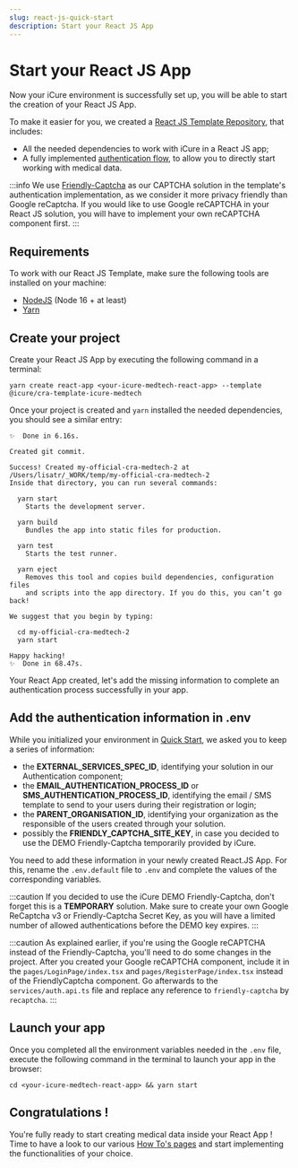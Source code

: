 ```yaml
---
slug: react-js-quick-start
description: Start your React JS App
---
```


# Start your React JS App
Now your iCure environment is successfully set up, you will be able to start the creation of your React JS App. 

To make it easier for you, we created a [React JS Template Repository](https://github.com/icure/icure-medical-device-react-js-boilerplate-app-template), that includes: 
- All the needed dependencies to work with iCure in a React JS app;
- A fully implemented [authentication flow](https://docs.icure.com/sdks/how-to/how-to-authenticate-a-user/how-to-authenticate-a-user), to allow you to directly start working with medical data. 

:::info
We use [Friendly-Captcha](https://friendlycaptcha.com/) as our CAPTCHA solution in the template's authentication implementation, as we consider it more privacy friendly than Google reCaptcha. If you would like to use Google reCAPTCHA in your React JS solution, you will have to implement your own reCAPTCHA component first. 
:::

## Requirements
To work with our React JS Template, make sure the following tools are installed on your machine: 
- [NodeJS](https://nodejs.org/en) (Node 16 + at least)
- [Yarn](https://yarnpkg.com/getting-started/install)

## Create your project
Create your React JS App by executing the following command in a terminal: 
```
yarn create react-app <your-icure-medtech-react-app> --template @icure/cra-template-icure-medtech
```

Once your project is created and `yarn` installed the needed dependencies, you should see a similar entry: 
```
✨  Done in 6.16s.

Created git commit.

Success! Created my-official-cra-medtech-2 at /Users/lisatr/_WORK/temp/my-official-cra-medtech-2
Inside that directory, you can run several commands:

  yarn start
    Starts the development server.

  yarn build
    Bundles the app into static files for production.

  yarn test
    Starts the test runner.

  yarn eject
    Removes this tool and copies build dependencies, configuration files
    and scripts into the app directory. If you do this, you can’t go back!

We suggest that you begin by typing:

  cd my-official-cra-medtech-2
  yarn start

Happy hacking!
✨  Done in 68.47s.
```

Your React App created, let's add the missing information to complete an authentication process successfully in your app. 

## Add the authentication information in .env
While you initialized your environment in [Quick Start](./index.md), we asked you to keep a series of information: 
- the **EXTERNAL_SERVICES_SPEC_ID**, identifying your solution in our Authentication component; 
- the **EMAIL_AUTHENTICATION_PROCESS_ID** or **SMS_AUTHENTICATION_PROCESS_ID**, identifying the email / SMS template to send to your users during their registration or login;
- the **PARENT_ORGANISATION_ID**, identifying your organization as the responsible of the users created through your solution.
- possibly the **FRIENDLY_CAPTCHA_SITE_KEY**, in case you decided to use the DEMO Friendly-Captcha temporarily provided by iCure. 

You need to add these information in your newly created React.JS App. 
For this, rename the `.env.default` file to `.env` and complete the values of the corresponding variables.

:::caution
If you decided to use the iCure DEMO Friendly-Captcha, don't forget this is a **TEMPORARY** solution. Make sure to create your own Google ReCaptcha v3 or Friendly-Captcha Secret Key, as you will have a limited number of allowed authentications before the DEMO key expires. 
:::

:::caution
As explained earlier, if you're using the Google reCAPTCHA instead of the Friendly-Captcha, you'll need to do some changes in the project. 
After you created your Google reCAPTCHA component, include it in the `pages/LoginPage/index.tsx` and `pages/RegisterPage/index.tsx` instead of the FriendlyCaptcha component. Go afterwards to the `services/auth.api.ts` file and replace any reference to `friendly-captcha` by `recaptcha`. 
:::


## Launch your app
Once you completed all the environment variables needed in the `.env` file, execute the following command in the terminal to launch your app in the browser: 
```
cd <your-icure-medtech-react-app> && yarn start
```


## Congratulations !
You're fully ready to start creating medical data inside your React App ! Time to have a look to our various [How To's pages](../how-to/index) and start implementing the functionalities of your choice. 